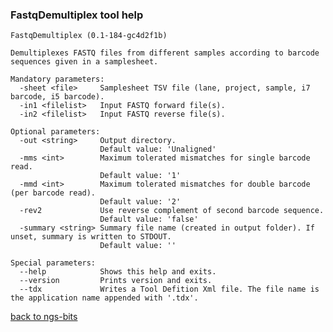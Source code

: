 ### FastqDemultiplex tool help
	FastqDemultiplex (0.1-184-gc4d2f1b)
	
	Demultiplexes FASTQ files from different samples according to barcode sequences given in a samplesheet.
	
	Mandatory parameters:
	  -sheet <file>     Samplesheet TSV file (lane, project, sample, i7 barcode, i5 barcode).
	  -in1 <filelist>   Input FASTQ forward file(s).
	  -in2 <filelist>   Input FASTQ reverse file(s).
	
	Optional parameters:
	  -out <string>     Output directory.
	                    Default value: 'Unaligned'
	  -mms <int>        Maximum tolerated mismatches for single barcode read.
	                    Default value: '1'
	  -mmd <int>        Maximum tolerated mismatches for double barcode (per barcode read).
	                    Default value: '2'
	  -rev2             Use reverse complement of second barcode sequence.
	                    Default value: 'false'
	  -summary <string> Summary file name (created in output folder). If unset, summary is written to STDOUT.
	                    Default value: ''
	
	Special parameters:
	  --help            Shows this help and exits.
	  --version         Prints version and exits.
	  --tdx             Writes a Tool Defition Xml file. The file name is the application name appended with '.tdx'.
	
[back to ngs-bits](https://github.com/marc-sturm/ngs-bits)